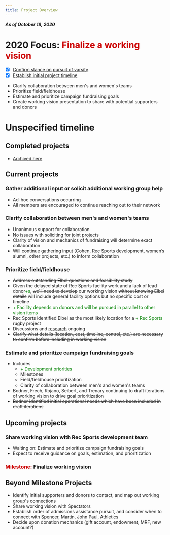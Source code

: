 ```yaml
---
title: Project Overview
---
```

***As of October 18, 2020***

# 2020 Focus: <span style='color:#cc0000'>Finalize a working vision</span>
- [x] [Confirm stance on pursuit of varsity](/projects/completed.html)
- [x] [Establish initial project timeline](/projects/completed.html)
- Clarify collaboration between men's and women's teams
- Prioritize field/fieldhouse
- Estimate and prioritize campaign fundraising goals
- Create working vision presentation to share with potential supporters and donors

# Unspecified timeline
## Completed projects
- [Archived here](/completed.md)

## Current projects  
### Gather additional input or solicit additional working group help
- Ad-hoc conversations occurring
- All members are encouraged to continue reaching out to their network

### Clarify collaboration between men's and women's teams
- Unanimous support for collaboration
- No issues with soliciting for joint projects
- Clarity of vision and mechanics of fundraising will determine exact collaboration
- Will continue gathering input (Cohen, Rec Sports development, women’s alumni, other projects, etc.) to inform collaboration

### Prioritize field/fieldhouse
- ~~Address outstanding Elbel questions and feasibility study~~
- Given the ~~delayed state of Rec Sports facility work and a~~ lack of lead donor<span style='color:green'>+s</span>, ~~we'll need to develop~~ our working vision ~~without knowing Elbel details~~ will include general facility options but no specific cost or timeline
- <span style='color:green'>+ Facility depends on donors and will be pursued in parallel to other vision items</span>
- Rec Sports identified Elbel as the most likely location for a <span style='color:green'>+ Rec Sports</span> rugby project
- Discussions and [research](../misc/index.md) ongoing
- ~~Clarify what details (location, cost, timeline, control, etc.) are necessary to confirm before including in working vision~~

### Estimate and prioritize campaign fundraising goals
- Includes
    - <span style='color:green'>+ Development priorities</span>
    - Milestones
    - Field/fieldhouse prioritization
    - Clarity of collaboration between men's and women's teams
- Bodner, Frech, Rojano, Seibert, and Trenary continuing to draft iterations of working vision to drive goal prioritization
- ~~Bodner identified initial operational needs which have been included in draft iterations~~

## Upcoming projects
### Share working vision with Rec Sports development team
- Waiting on: Estimate and prioritize campaign fundraising goals
- Expect to receive guidance on goals, estimation, and prioritization

### <span style='color:#cc0000'>Milestone:</span> **Finalize working vision**

## Beyond Milestone Projects
- Identify initial supporters and donors to contact, and map out working group's connections
- Share working vision with Spectators
- Establish order of admissions assistance pursuit, and consider when to connect with Spencer, Martin, John Paul, Athletics
- Decide upon donation mechanics (gift account, endowment, MRF, new account?)
